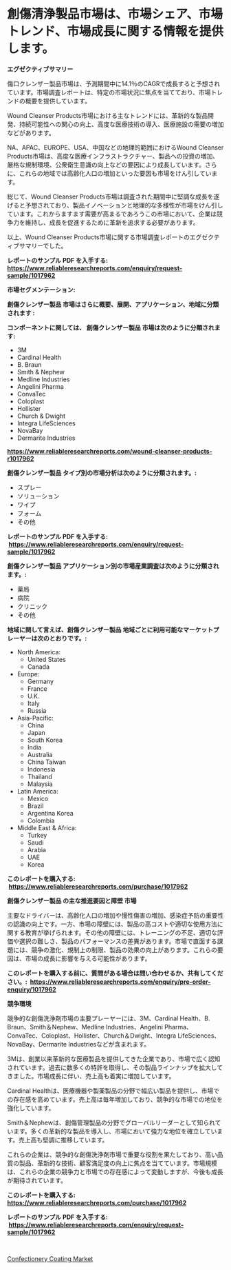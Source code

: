 <p><h1>創傷清浄製品市場は、市場シェア、市場トレンド、市場成長に関する情報を提供します。</h1></p><p><strong>エグゼクティブサマリー</strong></p>
<p><p>傷口クレンザー製品市場は、予測期間中に14.1％のCAGRで成長すると予想されています。市場調査レポートは、特定の市場状況に焦点を当てており、市場トレンドの概要を提供しています。</p><p>Wound Cleanser Products市場における主なトレンドには、革新的な製品開発、持続可能性への関心の向上、高度な医療技術の導入、医療施設の需要の増加などがあります。</p><p>NA、APAC、EUROPE、USA、中国などの地理的範囲におけるWound Cleanser Products市場は、高度な医療インフラストラクチャー、製品への投資の増加、厳格な規制環境、公衆衛生意識の向上などの要因により成長しています。さらに、これらの地域では高齢化人口の増加といった要因も市場をけん引しています。</p><p>総じて、Wound Cleanser Products市場は調査された期間中に堅調な成長を遂げると予想されており、製品イノベーションと地理的な多様性が市場をけん引しています。これからますます需要が高まるであろうこの市場において、企業は競争力を維持し、成長を促進するために革新を追求する必要があります。</p><p>以上、Wound Cleanser Products市場に関する市場調査レポートのエグゼクティブサマリーでした。</p></p>
<p><strong>レポートのサンプル PDF を入手する: <a href="https://www.reliableresearchreports.com/enquiry/request-sample/1017962">https://www.reliableresearchreports.com/enquiry/request-sample/1017962</a></strong></p>
<p><strong>市場セグメンテーション:</strong></p>
<p><strong> 創傷クレンザー製品 市場はさらに概要、展開、アプリケーション、地域に分類されます :</strong></p>
<p><strong>コンポーネントに関しては、 創傷クレンザー製品 市場は次のように分類されます: &nbsp;</strong></p>
<p><ul><li>3M</li><li>Cardinal Health</li><li>B. Braun</li><li>Smith & Nephew</li><li>Medline Industries</li><li>Angelini Pharma</li><li>ConvaTec</li><li>Coloplast</li><li>Hollister</li><li>Church & Dwight</li><li>Integra LifeSciences</li><li>NovaBay</li><li>Dermarite Industries</li></ul></p>
<p><strong><a href="https://www.reliableresearchreports.com/wound-cleanser-products-r1017962">https://www.reliableresearchreports.com/wound-cleanser-products-r1017962</a></strong></p>
<p><strong> 創傷クレンザー製品 タイプ別の市場分析は次のように分類されます。:</strong></p>
<p><ul><li>スプレー</li><li>ソリューション</li><li>ワイプ</li><li>フォーム</li><li>その他</li></ul></p>
<p><strong>レポートのサンプル PDF を入手する: &nbsp;<a href="https://www.reliableresearchreports.com/enquiry/request-sample/1017962">https://www.reliableresearchreports.com/enquiry/request-sample/1017962</a></strong></p>
<p><strong> 創傷クレンザー製品 アプリケーション別の市場産業調査は次のように分類されます。:</strong></p>
<p><ul><li>薬局</li><li>病院</li><li>クリニック</li><li>その他</li></ul></p>
<p><strong>地域に関して言えば、創傷クレンザー製品 地域ごとに利用可能なマーケットプレーヤーは次のとおりです。:</strong></p>
<p><ul>
    <li>
        North America:
        <ul>
            <li>United States</li>
            <li>Canada</li>
        </ul>
    </li>
    <li>
        Europe:
        <ul>
            <li>Germany</li>
            <li>France</li>
            <li>U.K.</li>
            <li>Italy</li>
            <li>Russia</li>
        </ul>
    </li>
    <li>
        Asia-Pacific:
        <ul>
            <li>China</li>
            <li>Japan</li>
            <li>South Korea</li>
            <li>India</li>
            <li>Australia</li>
            <li>China Taiwan</li>
            <li>Indonesia</li>
            <li>Thailand</li>
            <li>Malaysia</li>
        </ul>
    </li>
    <li>
        Latin America:
        <ul>
            <li>Mexico</li>
            <li>Brazil</li>
            <li>Argentina Korea</li>
            <li>Colombia</li>
        </ul>
    </li>
    <li>
        Middle East & Africa:
        <ul>
            <li>Turkey</li>
            <li>Saudi</li>
            <li>Arabia</li>
            <li>UAE</li>
            <li>Korea</li>
        </ul>
    </li>
    </ul></p>
<p><strong>このレポートを購入する: &nbsp;<a href="https://www.reliableresearchreports.com/purchase/1017962">https://www.reliableresearchreports.com/purchase/1017962</a></strong></p>
<p><strong>創傷クレンザー製品 の主な推進要因と障壁 市場</strong></p>
<p><p>主要なドライバーは、高齢化人口の増加や慢性傷害の増加、感染症予防の重要性の認識の向上です。一方、市場の障壁には、製品の高コストや適切な使用方法に関する教育が挙げられます。その他の障壁には、トレーニングの不足、適切な評価や選択の難しさ、製品のパフォーマンスの差異があります。市場で直面する課題には、競争の激化、規制上の制限、製品の効果の向上があります。これらの要因は、市場の成長に影響を与える可能性があります。</p></p>
<p><strong>このレポートを購入する前に、質問がある場合は問い合わせるか、共有してください。:&nbsp; <a href="https://www.reliableresearchreports.com/enquiry/pre-order-enquiry/1017962">https://www.reliableresearchreports.com/enquiry/pre-order-enquiry/1017962</a></strong></p>
<p><strong>競争環境</strong></p>
<p><p>競争的な創傷洗浄剤市場の主要プレーヤーには、3M、Cardinal Health、B. Braun、Smith＆Nephew、Medline Industries、Angelini Pharma、ConvaTec、Coloplast、Hollister、Church＆Dwight、Integra LifeSciences、NovaBay、Dermarite Industriesなどが含まれます。</p><p>3Mは、創業以来革新的な医療製品を提供してきた企業であり、市場で広く認知されています。過去に数多くの特許を取得し、その製品ラインナップを拡大してきました。市場成長に伴い、売上高も着実に増加しています。</p><p>Cardinal Healthは、医療機器や製薬製品の分野で幅広い製品を提供し、市場での存在感を高めています。売上高は毎年増加しており、競争的な市場での地位を強化しています。</p><p>Smith＆Nephewは、創傷管理製品の分野でグローバルリーダーとして知られています。多くの革新的な製品を導入し、市場において強力な地位を確立しています。売上高も堅調に推移しています。</p><p>これらの企業は、競争的な創傷洗浄剤市場で重要な役割を果たしており、高い品質の製品、革新的な技術、顧客満足度の向上に焦点を当てています。市場規模は、これらの企業の競争力と市場での存在感によって変動しますが、今後も成長が期待されています。</p></p>
<p><strong>このレポートを購入する: &nbsp; <a href="https://www.reliableresearchreports.com/purchase/1017962">https://www.reliableresearchreports.com/purchase/1017962</a></strong></p>
<p><strong>レポートのサンプル PDF を入手する: &nbsp;<a href="https://www.reliableresearchreports.com/enquiry/request-sample/1017962">https://www.reliableresearchreports.com/enquiry/request-sample/1017962</a></strong><strong></strong></p>
<p>&nbsp;</p>
<p><p><a href="https://changeable-paste-463.notion.site/Confectionery-Coating-Market-Size-and-Market-Trends-Complete-Industry-Overview-2024-to-2031-19ef5c83715b40d388aaf6c661722576">Confectionery Coating Market</a></p></p>